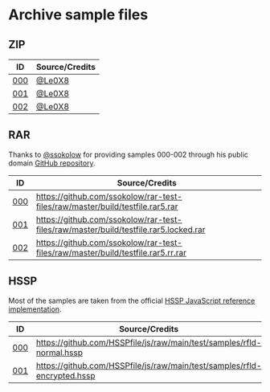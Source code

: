 # Archive sample files

## ZIP

| ID                 | Source/Credits                     |
| ------------------ | ---------------------------------- |
| [000](zip/000.zip) | [@Le0X8](https://github.com/Le0X8) |
| [001](zip/001.zip) | [@Le0X8](https://github.com/Le0X8) |
| [002](zip/002.zip) | [@Le0X8](https://github.com/Le0X8) |

## RAR

Thanks to [@ssokolow](https://github.com/ssokolow) for providing samples 000-002 through his public domain [GitHub repository](https://github.com/ssokolow/rar-test-files).

| ID                 | Source/Credits                                                                         |
| ------------------ | -------------------------------------------------------------------------------------- |
| [000](rar/000.rar) | <https://github.com/ssokolow/rar-test-files/raw/master/build/testfile.rar5.rar>        |
| [001](rar/001.rar) | <https://github.com/ssokolow/rar-test-files/raw/master/build/testfile.rar5.locked.rar> |
| [002](rar/002.rar) | <https://github.com/ssokolow/rar-test-files/raw/master/build/testfile.rar5.rr.rar>     |

## HSSP

Most of the samples are taken from the official [HSSP JavaScript reference implementation](https://github.com/HSSPfile/js/blob/main/test/samples).

| ID                   | Source/Credits                                                             |
| -------------------- | -------------------------------------------------------------------------- |
| [000](hssp/000.hssp) | <https://github.com/HSSPfile/js/raw/main/test/samples/rfld-normal.hssp>    |
| [001](hssp/001.hssp) | <https://github.com/HSSPfile/js/raw/main/test/samples/rfld-encrypted.hssp> |
